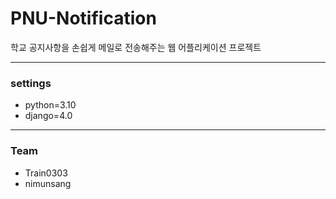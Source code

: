 # PNU-Notification
학교 공지사항을 손쉽게 메일로 전송해주는 웹 어플리케이션 프로젝트 

-----
### settings
- python=3.10
- django=4.0
-----
### Team
- Train0303
- nimunsang
